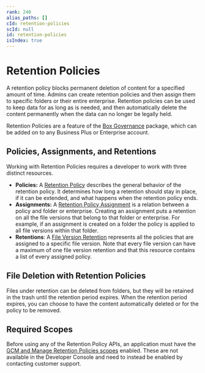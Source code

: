 ```yaml
---
rank: 240
alias_paths: []
cId: retention-policies
scId: null
id: retention-policies
isIndex: true
---
```

# Retention Policies

A retention policy blocks permanent deletion of content for a specified amount
of time. Admins can create retention policies and then assign them to
specific folders or their entire enterprise. Retention policies can be used to
keep data for as long as is needed, and then automatically delete the content
permanently when the data can no longer be legally held.

<Message>

Retention Policies are a feature of the [Box Governance][governance] package,
which   can be added on to any Business Plus or Enterprise account.

</Message>

## Policies, Assignments, and Retentions

Working with Retention Policies requires a developer to work with three
distinct resources.

* **Policies:**  A [Retention Policy][policy] describes the general behavior
  of the retention policy. It determines how long a retention should stay in
  place, if it can be extended, and what happens when the retention policy ends.
* **Assignments:** A [Retention Policy Assignment][assignment] is a relation
  between a policy and folder or enterprise. Creating an assignment puts a
  retention on all the file versions that belong to that folder or enterprise.
  For example, if an assignment is created on a folder the policy is applied to
  all file versions within that folder.
* **Retentions**: A [File Version Retention][retention] represents all the
  policies that are assigned to a specific file version. Note that every file
  version can have a maximum of one file version retention and that this
  resource contains a list of every assigned policy.

## File Deletion with Retention Policies

Files under retention can be deleted from folders, but they will be retained in
the trash until the retention period expires. When the retention period expires,
you can choose to have the content automatically deleted or for the policy to be
removed.

## Required Scopes

Before using any of the Retention Policy APIs, an application must have the [GCM
and Manage Retention Policies scopes][scopes] enabled. These are not available
in the Developer Console and need to instead be enabled by contacting customer
support.

[scopes]: g://api-calls/permissions-and-errors/scopes

[policy]: r://retention_policy

[assignment]: r://retention_policy_assignment

[retention]: r://file_version_retention

[governance]: https://www.box.com/security/governance-and-compliance
